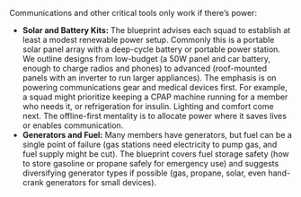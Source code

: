 Communications and other critical tools only work if there’s power:  
- **Solar and Battery Kits:** The blueprint advises each squad to establish at least a modest renewable power setup. Commonly this is a portable solar panel array with a deep-cycle battery or portable power station. We outline designs from low-budget (a 50W panel and car battery, enough to charge radios and phones) to advanced (roof-mounted panels with an inverter to run larger appliances). The emphasis is on powering communications gear and medical devices first. For example, a squad might prioritize keeping a CPAP machine running for a member who needs it, or refrigeration for insulin. Lighting and comfort come next. The offline-first mentality is to allocate power where it saves lives or enables communication.  
- **Generators and Fuel:** Many members have generators, but fuel can be a single point of failure (gas stations need electricity to pump gas, and fuel supply might be cut). The blueprint covers fuel storage safety (how to store gasoline or propane safely for emergency use) and suggests diversifying generator types if possible (gas, propane, solar, even hand-crank generators for small devices).